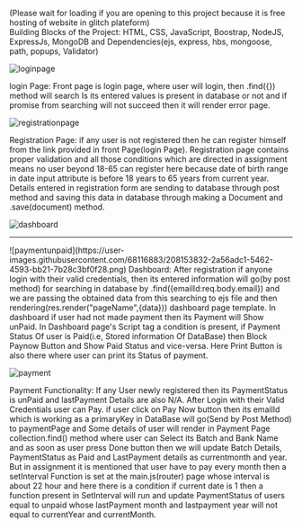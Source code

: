 (Please wait for loading if you are opening to this project because it is free hosting of website in glitch plateform)
<br />
Building Blocks of the Project: HTML, CSS, JavaScript, Boostrap, NodeJS, ExpressJs, MongoDB and Dependencies(ejs, express, hbs, mongoose, path, popups, Validator)

![loginpage](https://user-images.githubusercontent.com/68116883/208151279-1cc96004-cf16-4457-b5fb-ccaf149ead8d.png)

login Page:
Front page is login page, where user will login, then <Collection>.find({}) method will search Is its entered values is present in database or not and if promise from 
searching will not succeed then it will render error page.

![registrationpage](https://user-images.githubusercontent.com/68116883/208151373-30ab304a-a70a-4097-9eba-f06f88b8f3f8.png)

Registration Page:
if any user is not registered then he can register himself from the link provided in front Page(login Page). Registration page contains proper validation and all those
conditions which are directed in assignment means no user beyond 18-65 can register here because date of birth range in date input attribute is before 18 years to 65 years 
from current year. Details entered in registration form are sending to database through post method and saving this data in database through making a Document and
<collection>.save(document) method.

![dashboard](https://user-images.githubusercontent.com/68116883/208151409-8391d4ef-743d-4bf6-bd00-9159c897205b.png)
  <hr />
  ![paymentunpaid](https://user-images.githubusercontent.com/68116883/208153832-2a56adc1-5462-4593-bb21-7b28c3bf0f28.png)
Dashboard:
After registration if anyone login with their valid credentials, then its entered information will go(by post method) for searching in database by <collection>.find({emailId:req.body.email})
and we are passing the obtained data from this searching to ejs file and then rendering(res.render("pageName",{data})) dashboard page template. In dashboard if user had not made payment then its
Payment will Show unPaid. In Dashboard page's Script tag a condition is present, if Payment Status Of user is Paid(i.e, Stored information Of DataBase) then Block Paynow Button and Show Paid Status and vice-versa.
Here Print Button is also there where user can print its Status of payment.

![payment](https://user-images.githubusercontent.com/68116883/208151440-abed2641-4df3-42b0-930a-3a10b25f5cce.png)

  

Payment Functionality:
If any User newly registered then its PaymentStatus is unPaid and lastPayment Details are also N/A. After Login with their Valid Credentials user can Pay. if user click
on Pay Now button then its emailId which is working as a primaryKey in DataBase will go(Send by Post Method) to paymentPage and  Some details of user will render in Payment Page collection.find() method
where user can Select its Batch and Bank Name and as soon as user press Done button then we will update Batch Details, PaymentStatus as Paid and LastPayment details as
currentmonth and year. But in assignment it is mentioned that user have to pay every month then a setInterval Function is set at the main.js(router) page whose interval is
about 22 hour and here there is a condition if current date is 1 then a function present in SetInterval will run and update PaymentStatus of users equal to unpaid whose
lastPayment month and lastpayment year will not equal to currentYear and currentMonth.
